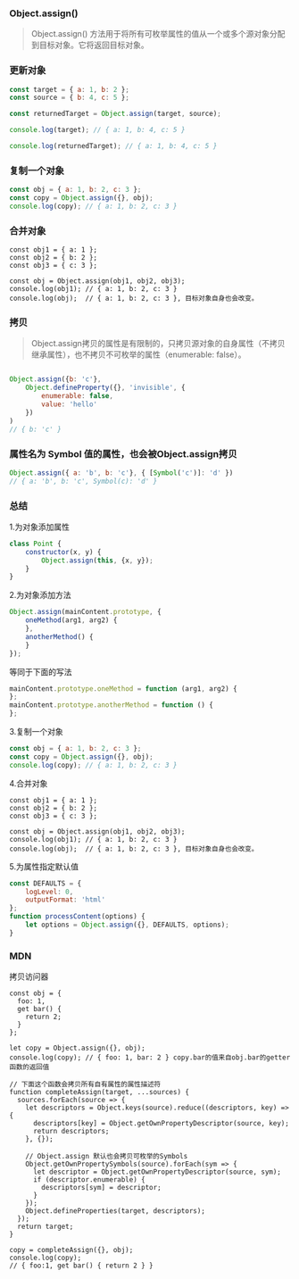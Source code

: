 ### Object.assign()

> Object.assign() 方法用于将所有可枚举属性的值从一个或多个源对象分配到目标对象。它将返回目标对象。

### 更新对象

```javascript
const target = { a: 1, b: 2 };
const source = { b: 4, c: 5 };

const returnedTarget = Object.assign(target, source);

console.log(target); // { a: 1, b: 4, c: 5 }

console.log(returnedTarget); // { a: 1, b: 4, c: 5 }
```

### 复制一个对象

```javascript
const obj = { a: 1, b: 2, c: 3 };
const copy = Object.assign({}, obj);
console.log(copy); // { a: 1, b: 2, c: 3 }
```

### 合并对象

```
const obj1 = { a: 1 };
const obj2 = { b: 2 };
const obj3 = { c: 3 };

const obj = Object.assign(obj1, obj2, obj3);
console.log(obj1); // { a: 1, b: 2, c: 3 }
console.log(obj);  // { a: 1, b: 2, c: 3 }, 目标对象自身也会改变。
```

### 拷贝

> Object.assign拷贝的属性是有限制的，只拷贝源对象的自身属性（不拷贝继承属性），也不拷贝不可枚举的属性（enumerable: false）。

```javascript

Object.assign({b: 'c'},
	Object.defineProperty({}, 'invisible', {
		enumerable: false,
		value: 'hello'
	})
)
// { b: 'c' }
```

### 属性名为 Symbol 值的属性，也会被Object.assign拷贝

```javascript
Object.assign({ a: 'b', b: 'c'}, { [Symbol('c')]: 'd' })
// { a: 'b', b: 'c', Symbol(c): 'd' }
```

### 总结

1.为对象添加属性

```javascript
class Point {
	constructor(x, y) {
		Object.assign(this, {x, y});
	}
}
```

2.为对象添加方法

```javascript
Object.assign(mainContent.prototype, {
	oneMethod(arg1, arg2) {
	},
	anotherMethod() {
	}
});
```

等同于下面的写法

```javascript
mainContent.prototype.oneMethod = function (arg1, arg2) {
};
mainContent.prototype.anotherMethod = function () {
};
```

3.复制一个对象

```javascript
const obj = { a: 1, b: 2, c: 3 };
const copy = Object.assign({}, obj);
console.log(copy); // { a: 1, b: 2, c: 3 }
```

4.合并对象

```
const obj1 = { a: 1 };
const obj2 = { b: 2 };
const obj3 = { c: 3 };

const obj = Object.assign(obj1, obj2, obj3);
console.log(obj1); // { a: 1, b: 2, c: 3 }
console.log(obj);  // { a: 1, b: 2, c: 3 }, 目标对象自身也会改变。
```

5.为属性指定默认值

```javascript
const DEFAULTS = {
	logLevel: 0,
	outputFormat: 'html'
};
function processContent(options) {
	let options = Object.assign({}, DEFAULTS, options);
}
```

### MDN

拷贝访问器

```
const obj = {
  foo: 1,
  get bar() {
    return 2;
  }
};

let copy = Object.assign({}, obj); 
console.log(copy); // { foo: 1, bar: 2 } copy.bar的值来自obj.bar的getter函数的返回值

// 下面这个函数会拷贝所有自有属性的属性描述符
function completeAssign(target, ...sources) {
  sources.forEach(source => {
    let descriptors = Object.keys(source).reduce((descriptors, key) => {
      descriptors[key] = Object.getOwnPropertyDescriptor(source, key);
      return descriptors;
    }, {});

    // Object.assign 默认也会拷贝可枚举的Symbols
    Object.getOwnPropertySymbols(source).forEach(sym => {
      let descriptor = Object.getOwnPropertyDescriptor(source, sym);
      if (descriptor.enumerable) {
        descriptors[sym] = descriptor;
      }
    });
    Object.defineProperties(target, descriptors);
  });
  return target;
}

copy = completeAssign({}, obj);
console.log(copy);
// { foo:1, get bar() { return 2 } }
```
